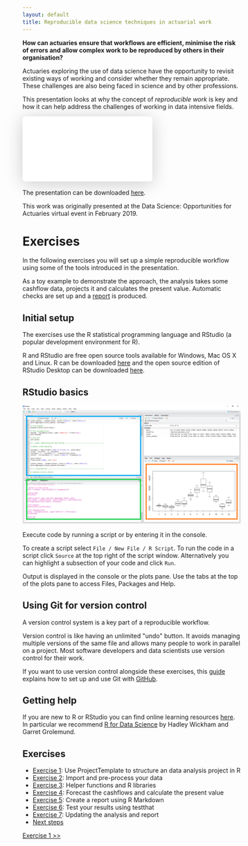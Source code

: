 ```yaml
---
layout: default
title: Reproducible data science techniques in actuarial work
---
```


**How can actuaries ensure that workflows are efficient, minimise the risk of errors and allow complex work to be reproduced by others in their organisation?**

Actuaries exploring the use of data science have the opportunity to revisit existing ways of working and consider whether they remain appropriate.  These challenges are also being faced in science and by other professions.

This presentation looks at why the concept of *reproducible work* is key and how it can help address the challenges of working in data intensive fields.

<div class="presentation">
  <iframe class="speakerdeck-iframe" frameborder="0" src="//speakerdeck.com/player/407eb48039984407ae1a1d7e4960504a?" allowfullscreen="true" mozallowfullscreen="true" webkitallowfullscreen="true" style="border: 0px; background: padding-box rgba(0, 0, 0, 0.1); margin: 0px; padding: 0px; border-radius: 6px; box-shadow: rgba(0, 0, 0, 0.2) 0px 5px 40px;"></iframe>
</div>

The presentation can be downloaded [here](assets/reproducible_actuarial_work.pdf).

This work was originally presented at the Data Science: Opportunities for Actuaries virtual event in February 2019.

# Exercises

In the following exercises you will set up a simple reproducible workflow using some of the tools introduced in the presentation.

As a toy example to demonstrate the approach, the analysis takes some cashflow data, projects it and calculates the present value.  Automatic checks are set up and a [report](assets/report.pdf) is produced.

## Initial setup

The exercises use the R statistical programming language and RStudio (a popular development environment for R).

R and RStudio are free open source tools available for Windows, Mac OS X and Linux.  R can be downloaded [here](https://cran.r-project.org/) and the open source edition of RStudio Desktop can be downloaded [here](https://www.rstudio.com/download).

## RStudio basics

<a href="assets/images/RStudio.png">![RStudio](assets/images/RStudio.png)</a>

<p>Execute code by running a <span class="bluetext">script</span> or by entering it in the <span class="greentext">console</span>.</p>

To create a script select `File / New File / R Script`.  To run the code in a script click `Source` at the top right of the script window.  Alternatively you can highlight a subsection of your code and click `Run`.

<p>Output is displayed in the <span class="greentext">console</span> or the <span class="orangetext">plots pane</span>.  Use the tabs at the top of the plots pane to access Files, Packages and Help.</p>

## Using Git for version control

A version control system is a key part of a reproducible workflow.

Version control is like having an unlimited "undo" button.  It avoids managing multiple versions of the same file and allows many people to work in parallel on a project.  Most software developers and data scientists use version control for their work.

If you want to use version control alongside these exercises, this [guide](http://homepages.cs.ncl.ac.uk/matthew.forshaw/teaching/csc8627/versioncontrol/) explains how to set up and use Git with [GitHub](https://github.com/).

## Getting help

If you are new to R or RStudio you can find online learning resources [here](https://www.rstudio.com/online-learning/).  In particular we recommend [R for Data Science](https://r4ds.had.co.nz/) by Hadley Wickham and Garret Grolemund.

<h2 id="contents">Exercises</h2>

<ul>
  <li><a href="exercise1">Exercise 1</a>: Use ProjectTemplate to structure an data analysis project in R</li>
  <li><a href="exercise2">Exercise 2</a>: Import and pre-process your data</li>
  <li><a href="exercise3">Exercise 3</a>: Helper functions and R libraries</li>
  <li><a href="exercise4">Exercise 4</a>: Forecast the cashflows and calculate the present value</li>
  <li><a href="exercise5">Exercise 5</a>: Create a report using R Markdown</li>
  <li><a href="exercise6">Exercise 6</a>: Test your results using testthat</li>
  <li><a href="exercise7">Exercise 7</a>: Updating the analysis and report</li>
  <li><a href="nextsteps">Next steps</a></li>
</ul>

<div class="nav">
  <div class="back"></div>
  <div class="contents"></div>
  <div class="forward"><a href="./exercise1">Exercise 1 >></a></div>
</div>
